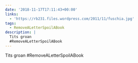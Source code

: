 ```yaml
---
date: '2018-11-17T17:11:43+00:00'
links:
  - 'https://rb231.files.wordpress.com/2011/11/fuschia.jpg'
tags:
  - RemoveALetterSpoilABook
description: |
  Tits groan
  #RemoveALetterSpoilABook
---
```

Tits groan
#RemoveALetterSpoilABook
